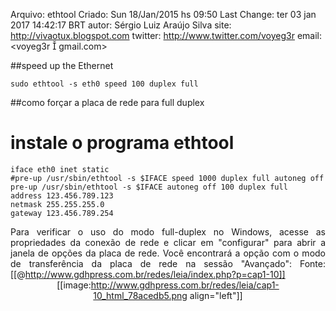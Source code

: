 Arquivo: ethtool
Criado: Sun 18/Jan/2015 hs 09:50
Last Change: ter 03 jan 2017 14:42:17 BRT
autor: Sérgio Luiz Araújo Silva
site: http://vivaotux.blogspot.com
twitter: http://www.twitter.com/voyeg3r
email: <voyeg3r  gmail.com>


##speed up the Ethernet

    sudo ethtool -s eth0 speed 100 duplex full

##como forçar a placa de rede para full duplex


# instale o programa ethtool

    iface eth0 inet static
    #pre-up /usr/sbin/ethtool -s $IFACE speed 1000 duplex full autoneg off
    pre-up /usr/sbin/ethtool -s $IFACE autoneg off 100 duplex full
    address 123.456.789.123
    netmask 255.255.255.0
    gateway 123.456.789.254


<span style="display: block; text-align: JUSTIFY;"> Para verificar o uso do modo full-duplex no Windows, acesse as propriedades da conexão de rede e clicar em
"configurar" para abrir a janela de opções da placa de rede. Você encontrará a opção com o
modo de transferência da placa de rede na sessão "Avançado":
Fonte: [[@http://www.gdhpress.com.br/redes/leia/index.php?p=cap1-10]]
</span>
<span style="display: block; text-align: CENTER;">[[image:http://www.gdhpress.com.br/redes/leia/cap1-10_html_78acedb5.png align="left"]]</span>
